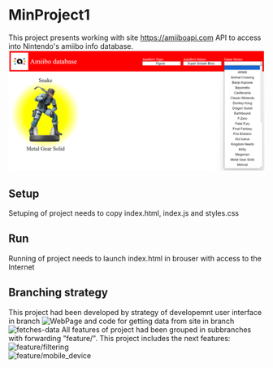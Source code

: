 # MinProject1
This project presents working with site https://amiiboapi.com API to access into Nintendo's amiibo info database.
![Screen](./docs/Screen.png)

## Setup
Setuping of project needs to copy index.html, index.js and styles.css

## Run
Running of project needs to launch index.html in brouser with access to the Internet

## Branching strategy
This project had been developed by strategy of developemnt user interface in branch ![WebPage](https://github.com/EvgenyPereguda/MinProject1/tree/WebPage) and code for getting data from site in branch ![fetches-data](https://github.com/EvgenyPereguda/MinProject1/tree/fetches-data)
All features of project had been grouped in subbranches with forwarding "feature/". This project includes the next features: 
![feature/filtering](https://github.com/EvgenyPereguda/MinProject1/tree/feature/filtering)    
![feature/mobile_device](https://github.com/EvgenyPereguda/MinProject1/tree/feature/mobile_device)  